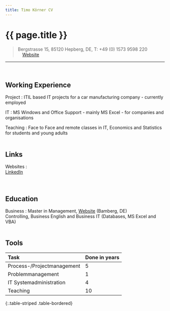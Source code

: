 ```yaml
---
title: Timo Körner CV
---
```


# {{ page.title }}

> Bergstrasse 15, 85120 Hepberg, DE, T: +49 (0) 1573 9598 220 <span style="display:inline-block; width: 50px;"></span> &emsp;[Website](http://tik1.net)

-----------
<br>

Working Experience
--------------------
Project
:   ITIL based IT projects for a car manufacturing company - currently employed

IT
: MS Windows and Office Support - mainly MS Excel - for companies and organisations

Teaching
: Face to Face and remote classes in IT, Economics and Statistics for students and young adults
    <br>
    <br>

Links
--------------------
Websites
:   
    [LinkedIn](https://www.linkedin.com/in/timo1818)  <br>
<br>
<br>

Education
----------

Business
:   Master in Management, [Website](https://www.uni-bamberg.de) (Bamberg, DE)<br>
    Controlling, Business English and Business IT (Databases, MS Excel and VBA)
<br>
<br>

Tools
------------

Task | Done in years
:-- | :-
Process-/Projectmanagement |5
Problemmanagement | 1
IT Systemadministration | 4
Teaching  | 10           
{:.table-striped .table-bordered}

<link rel="stylesheet" href='css/cv_main.css'>